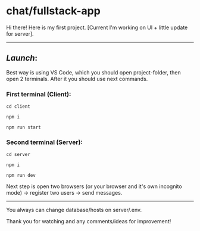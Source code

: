 # chat/fullstack-app
Hi there! Here is my first project. [Current I'm working on UI + little update for server].
____
## _**Launch**_:

Best way is using VS Code, which you should open project-folder, then open 2 terminals. After it you should use next commands.

### **First terminal (Client):**

`cd client`

`npm i`

`npm run start`

### **Second terminal (Server):**

`cd server`

`npm i`

`npm run dev`

Next step is open two browsers (or your browser and it's own incognito mode) -> register two users -> send messages.

____

You always can change database/hosts on server/.env.

Thank you for watching and any comments/ideas for improvement!
